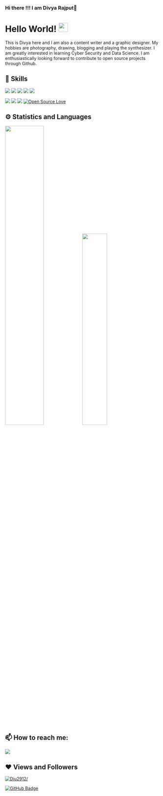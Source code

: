 ### Hi there !!! I am Divya Rajput👋

<!--
**Diu2912/Diu2912** is a ✨ _special_ ✨ repository because its `README.md` (this file) appears on your GitHub profile.

Here are some ideas to get you started:

- 🔭 I’m currently working on ...Java
- 🌱 I’m currently learning ...AWS Cloud Computing and Cyber Security Essentials
- 👯 I’m looking to collaborate on ...Open source projects
- 🤔 I’m looking for help with ...Advanced Python
- 📃 My blogging website...coming soon
- 💬 Ask me about ...Anything
- 😄 Pronouns: ...She/Her
- ⚡ Fun fact: ..I am a workaholic :-P <br>
-->





# Hello World! <img src="https://raw.githubusercontent.com/MartinHeinz/MartinHeinz/master/wave.gif" width="30px">

This is Divya here and 
I am also a content writer and a graphic designer. My hobbies are photography, drawing, blogging and playing the synthesizer. I am greatly interested in learning Cyber Security
and Data Science. I am enthusiastically looking forward to contribute to open source projects through Github. 




## 🚀 Skills
<img src="https://img.shields.io/badge/javascript%20-%23323330.svg?&style=for-the-badge&logo=javascript&logoColor=%23F7DF1E"> <img src="https://img.shields.io/badge/java-%23ED8B00.svg?&style=for-the-badge&logo=java&logoColor=white"> <img src="https://img.shields.io/badge/php-%23777BB4.svg?&style=for-the-badge&logo=php&logoColor=white"> <img src="https://img.shields.io/badge/mysql-%2300f.svg?&style=for-the-badge&logo=mysql&logoColor=white"> <img src="https://img.shields.io/badge/blogger-%23FF5722.svg?&style=for-the-badge&logo=blogger&logoColor=white">

<img src="https://img.shields.io/badge/python-%233776AB.svg?&style=flat-square&logo=python&logoColor=white">  <img src="https://img.shields.io/badge/html-%23239120.svg?&style=flat-square&logo=html5&logoColor=white">  <img src="https://img.shields.io/badge/css-%23239120.svg?&style=flat-square&logo=css3&logoColor=white"> [![Open Source Love](https://badges.frapsoft.com/os/v2/open-source.svg?v=103)](https://github.com/Meghna-DAS/)


## ⚙ Statistics and Languages 
<img width="50%" src="https://github-readme-stats.vercel.app/api?username=Meghna-DAS&show_icons=true&theme=tokyonight"><img width="40%" src="https://github-readme-stats.vercel.app/api/top-langs/?username=Meghna-DAS&layout=compact&theme=tokyonight"> <br>

## 📫 How to reach me:
<p align='left'>
  
<a href = "https://www.linkedin.com/in/divya-rajput-64424314a/"><img src="https://img.icons8.com/cute-clipart/45/000000/linkedin.png"/></a>

</p>

## ❤ Views and Followers
<a href="https://github.com/Diu2912/github-profile-views-counter">
    <img src=https://komarev.com/ghpvc/?username=Diu2912 alt=Diu2912/></p>
</a>
<a href="https://github.com/Diu2912?tab=followers"><img src="https://img.shields.io/github/followers/Meghna-DAS?label=Followers&style=social" alt="GitHub Badge"></a>
